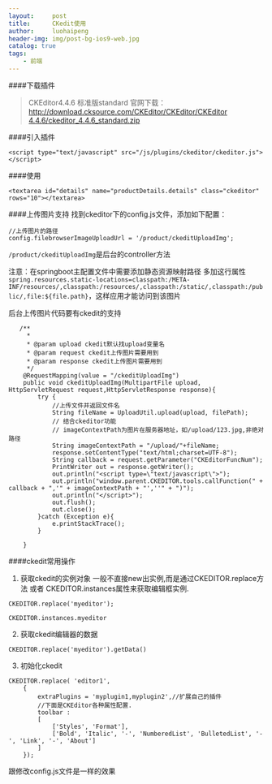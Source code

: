 ```yaml
---
layout:     post
title:      CKedit使用
author:     luohaipeng
header-img: img/post-bg-ios9-web.jpg
catalog: true
tags:
    - 前端
---
```

####下载插件
>CKEditor4.4.6 标准版standard
官网下载：[http://download.cksource.com/CKEditor/CKEditor/CKEditor 4.4.6/ckeditor_4.4.6_standard.zip](http://download.cksource.com/CKEditor/CKEditor/CKEditor%204.4.6/ckeditor_4.4.6_standard.zip)

####引入插件
```
<script type="text/javascript" src="/js/plugins/ckeditor/ckeditor.js"></script>
```
####使用
```
<textarea id="details" name="productDetails.details" class="ckeditor" rows="10"></textarea>
```
####上传图片支持
找到ckeditor下的config.js文件，添加如下配置： 
```
//上传图片的路径
config.filebrowserImageUploadUrl = '/product/ckeditUploadImg';
```
`/product/ckeditUploadImg`是后台的controller方法

注意：在springboot主配置文件中需要添加静态资源映射路径
多加这行属性`spring.resources.static-locations=classpath:/META-INF/resources/,classpath:/resources/,classpath:/static/,classpath:/public/,file:${file.path}`，这样应用才能访问到该图片

后台上传图片代码要有ckedit的支持
```
   /**
     * 
     * @param upload ckedit默认找upload变量名
     * @param request ckedit上传图片需要用到
     * @param response ckedit上传图片需要用到
     */
    @RequestMapping(value = "/ckeditUploadImg")
    public void ckeditUploadImg(MultipartFile upload, HttpServletRequest request,HttpServletResponse response){
        try {
            //上传文件并返回文件名
            String fileName = UploadUtil.upload(upload, filePath);
            // 结合ckeditor功能
            // imageContextPath为图片在服务器地址，如/upload/123.jpg,非绝对路径
            String imageContextPath = "/upload/"+fileName;
            response.setContentType("text/html;charset=UTF-8");
            String callback = request.getParameter("CKEditorFuncNum");
            PrintWriter out = response.getWriter();
            out.println("<script type=\"text/javascript\">");
            out.println("window.parent.CKEDITOR.tools.callFunction(" + callback + ",'" + imageContextPath + "',''" + ")");
            out.println("</script>");
            out.flush();
            out.close();
        }catch (Exception e){
            e.printStackTrace();
        }

    }
```
####ckedit常用操作
1. 获取ckedit的实例对象
一般不直接new出实例,而是通过CKEDITOR.replace方法 或者 CKEDITOR.instances属性来获取编辑框实例.
```
CKEDITOR.replace('myeditor');  

CKEDITOR.instances.myeditor
```
2. 获取ckedit编辑器的数据
```
CKEDITOR.replace('myeditor').getData()
```
3. 初始化ckedit
```
CKEDITOR.replace( 'editor1',
    {
        extraPlugins = 'myplugin1,myplugin2',//扩展自己的插件
        //下面是CKEditor各种属性配置.
        toolbar :
        [
            ['Styles', 'Format'],
            ['Bold', 'Italic', '-', 'NumberedList', 'BulletedList', '-', 'Link', '-', 'About']
        ]
    });

```
跟修改config.js文件是一样的效果